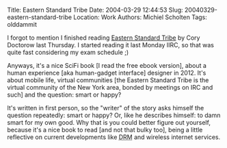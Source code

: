 Title: Eastern Standard Tribe
Date: 2004-03-29 12:44:53
Slug: 20040329-eastern-standard-tribe
Location: Work
Authors: Michiel Scholten
Tags: olddammit

<p>I forgot to mention I finished reading <a href="http://craphound.com/est">Eastern Standard Tribe</a> by Cory Doctorow last Thursday. I started reading it last Monday IIRC, so that was quite fast considering my exam schedule ;)</p>
<p>Anyways, it's a nice SciFi book [I read the free ebook version], about a human experience [aka human-gadget interface] designer in 2012. It's about mobile life, virtual communities [the Eastern Standard Tribe is the virtual community of the New York area, bonded by meetings on IRC and such] and the question: smart or happy?</p>
<p>It's written in first person, so the "writer" of the story asks himself the question repeatedly: smart or happy? Or, like he describes himself: to damn smart for my own good. Why that is you could better figure out yourself, because it's a nice book to read [and not that bulky too], being a little reflective on current developments like <acronym title="Digital Rights Management">DRM</acronym> and wireless internet services.</p>